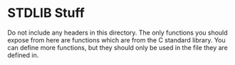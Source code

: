 # STDLIB Stuff

Do not include any headers in this directory.  The only functions you should expose
from here are functions which are from the C standard library.  You can define more functions,
but they should only be used in the file they are defined in.